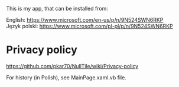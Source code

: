 
 This is my app, that can be installed from:

 English: https://www.microsoft.com/en-us/p/n/9N524SWN6RKP  <br />
 Język polski: https://www.microsoft.com/pl-pl/p/n/9N524SWN6RKP

# Privacy policy
https://github.com/pkar70/NullTile/wiki/Privacy-policy



 For history (in Polish), see MainPage.xaml.vb file.
